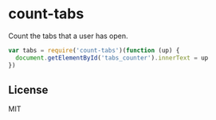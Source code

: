 # count-tabs

Count the tabs that a user has open.

``` js
var tabs = require('count-tabs')(function (up) {
  document.getElementById('tabs_counter').innerText = up
})
```

## License

MIT
